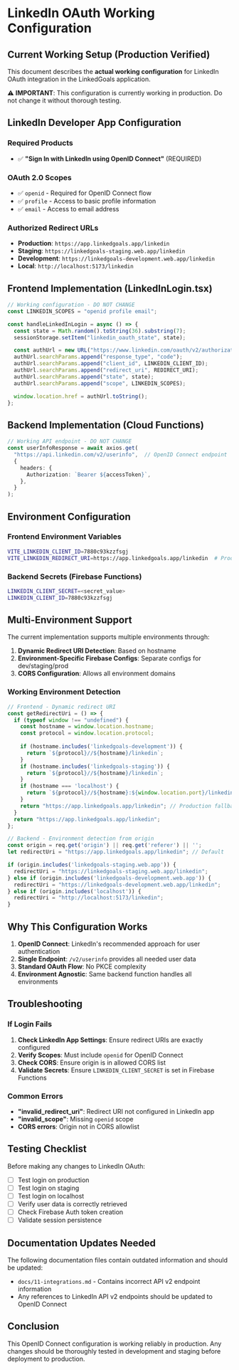 # LinkedIn OAuth Working Configuration

## Current Working Setup (Production Verified)

This document describes the **actual working configuration** for LinkedIn OAuth integration in the LinkedGoals application.

⚠️ **IMPORTANT**: This configuration is currently working in production. Do not change it without thorough testing.

## LinkedIn Developer App Configuration

### Required Products
- ✅ **"Sign In with LinkedIn using OpenID Connect"** (REQUIRED)

### OAuth 2.0 Scopes
- ✅ `openid` - Required for OpenID Connect flow
- ✅ `profile` - Access to basic profile information  
- ✅ `email` - Access to email address

### Authorized Redirect URLs
- **Production**: `https://app.linkedgoals.app/linkedin`
- **Staging**: `https://linkedgoals-staging.web.app/linkedin`
- **Development**: `https://linkedgoals-development.web.app/linkedin`
- **Local**: `http://localhost:5173/linkedin`

## Frontend Implementation (LinkedInLogin.tsx)

```typescript
// Working configuration - DO NOT CHANGE
const LINKEDIN_SCOPES = "openid profile email";

const handleLinkedInLogin = async () => {
  const state = Math.random().toString(36).substring(7);
  sessionStorage.setItem("linkedin_oauth_state", state);

  const authUrl = new URL("https://www.linkedin.com/oauth/v2/authorization");
  authUrl.searchParams.append("response_type", "code");
  authUrl.searchParams.append("client_id", LINKEDIN_CLIENT_ID);
  authUrl.searchParams.append("redirect_uri", REDIRECT_URI);
  authUrl.searchParams.append("state", state);
  authUrl.searchParams.append("scope", LINKEDIN_SCOPES);

  window.location.href = authUrl.toString();
};
```

## Backend Implementation (Cloud Functions)

```typescript
// Working API endpoint - DO NOT CHANGE
const userInfoResponse = await axios.get(
  "https://api.linkedin.com/v2/userinfo",  // OpenID Connect endpoint
  {
    headers: {
      Authorization: `Bearer ${accessToken}`,
    },
  }
);
```

## Environment Configuration

### Frontend Environment Variables
```bash
VITE_LINKEDIN_CLIENT_ID=7880c93kzzfsgj
VITE_LINKEDIN_REDIRECT_URI=https://app.linkedgoals.app/linkedin  # Production
```

### Backend Secrets (Firebase Functions)
```bash
LINKEDIN_CLIENT_SECRET=<secret_value>
LINKEDIN_CLIENT_ID=7880c93kzzfsgj
```

## Multi-Environment Support

The current implementation supports multiple environments through:

1. **Dynamic Redirect URI Detection**: Based on hostname
2. **Environment-Specific Firebase Configs**: Separate configs for dev/staging/prod
3. **CORS Configuration**: Allows all environment domains

### Working Environment Detection
```typescript
// Frontend - Dynamic redirect URI
const getRedirectUri = () => {
  if (typeof window !== "undefined") {
    const hostname = window.location.hostname;
    const protocol = window.location.protocol;
    
    if (hostname.includes('linkedgoals-development')) {
      return `${protocol}//${hostname}/linkedin`;
    }
    if (hostname.includes('linkedgoals-staging')) {
      return `${protocol}//${hostname}/linkedin`;
    }
    if (hostname === 'localhost') {
      return `${protocol}//${hostname}:${window.location.port}/linkedin`;
    }
    return "https://app.linkedgoals.app/linkedin"; // Production fallback
  }
  return "https://app.linkedgoals.app/linkedin";
};
```

```typescript
// Backend - Environment detection from origin
const origin = req.get('origin') || req.get('referer') || '';
let redirectUri = "https://app.linkedgoals.app/linkedin"; // Default

if (origin.includes('linkedgoals-staging.web.app')) {
  redirectUri = "https://linkedgoals-staging.web.app/linkedin";
} else if (origin.includes('linkedgoals-development.web.app')) {
  redirectUri = "https://linkedgoals-development.web.app/linkedin";
} else if (origin.includes('localhost')) {
  redirectUri = "http://localhost:5173/linkedin";
}
```

## Why This Configuration Works

1. **OpenID Connect**: LinkedIn's recommended approach for user authentication
2. **Single Endpoint**: `/v2/userinfo` provides all needed user data
3. **Standard OAuth Flow**: No PKCE complexity
4. **Environment Agnostic**: Same backend function handles all environments

## Troubleshooting

### If Login Fails
1. **Check LinkedIn App Settings**: Ensure redirect URIs are exactly configured
2. **Verify Scopes**: Must include `openid` for OpenID Connect
3. **Check CORS**: Ensure origin is in allowed CORS list
4. **Validate Secrets**: Ensure `LINKEDIN_CLIENT_SECRET` is set in Firebase Functions

### Common Errors
- **"invalid_redirect_uri"**: Redirect URI not configured in LinkedIn app
- **"invalid_scope"**: Missing `openid` scope
- **CORS errors**: Origin not in CORS allowlist

## Testing Checklist

Before making any changes to LinkedIn OAuth:
- [ ] Test login on production
- [ ] Test login on staging  
- [ ] Test login on localhost
- [ ] Verify user data is correctly retrieved
- [ ] Check Firebase Auth token creation
- [ ] Validate session persistence

## Documentation Updates Needed

The following documentation files contain outdated information and should be updated:
- `docs/11-integrations.md` - Contains incorrect API v2 endpoint information
- Any references to LinkedIn API v2 endpoints should be updated to OpenID Connect

## Conclusion

This OpenID Connect configuration is working reliably in production. Any changes should be thoroughly tested in development and staging before deployment to production.